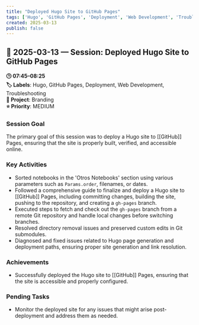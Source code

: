 ```yaml
---
title: "Deployed Hugo Site to GitHub Pages"
tags: ['Hugo', 'GitHub Pages', 'Deployment', 'Web Development', 'Troubleshooting']
created: 2025-03-13
publish: false
---
```


## 📅 2025-03-13 — Session: Deployed Hugo Site to GitHub Pages

**🕒 07:45–08:25**  
**🏷️ Labels**: Hugo, GitHub Pages, Deployment, Web Development, Troubleshooting  
**📂 Project**: Branding  
**⭐ Priority**: MEDIUM  


### Session Goal
The primary goal of this session was to deploy a Hugo site to [[GitHub]] Pages, ensuring that the site is properly built, verified, and accessible online.

### Key Activities
- Sorted notebooks in the 'Otros Notebooks' section using various parameters such as `Params.order`, filenames, or dates.
- Followed a comprehensive guide to finalize and deploy a Hugo site to [[GitHub]] Pages, including committing changes, building the site, pushing to the repository, and creating a `gh-pages` branch.
- Executed steps to fetch and check out the `gh-pages` branch from a remote Git repository and handle local changes before switching branches.
- Resolved directory removal issues and preserved custom edits in Git submodules.
- Diagnosed and fixed issues related to Hugo page generation and deployment paths, ensuring proper site generation and link resolution.

### Achievements
- Successfully deployed the Hugo site to [[GitHub]] Pages, ensuring that the site is accessible and properly configured.

### Pending Tasks
- Monitor the deployed site for any issues that might arise post-deployment and address them as needed.
